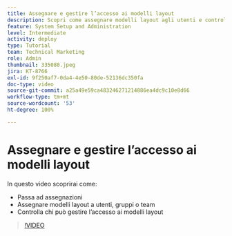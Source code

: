 ```yaml
---
title: Assegnare e gestire l’accesso ai modelli layout
description: Scopri come assegnare modelli layout agli utenti e controllare chi può gestire l’accesso.
feature: System Setup and Administration
level: Intermediate
activity: deploy
type: Tutorial
team: Technical Marketing
role: Admin
thumbnail: 335080.jpeg
jira: KT-8766
exl-id: 9f250af7-0da4-4e50-80de-52136dc350fa
doc-type: video
source-git-commit: a25a49e59ca483246271214886ea4dc9c10e8d66
workflow-type: tm+mt
source-wordcount: '53'
ht-degree: 100%

---
```


# Assegnare e gestire l’accesso ai modelli layout

In questo video scoprirai come:

* Passa ad assegnazioni
* Assegnare modelli layout a utenti, gruppi o team
* Controlla chi può gestire l’accesso ai modelli layout

>[!VIDEO](https://video.tv.adobe.com/v/335080/?quality=12&learn=on)
